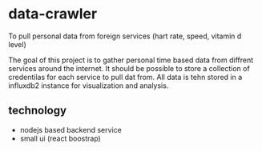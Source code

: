 # data-crawler

To pull personal data from foreign services (hart rate, speed, vitamin d level)

The goal of this project is to gather personal time based data from diffrent services around the internet.
It should be possible to store a collection of credentilas for each service to pull dat from. All data is tehn stored in a influxdb2 instance for visualization and analysis.

## technology

- nodejs based backend service
- small ui (react boostrap)
